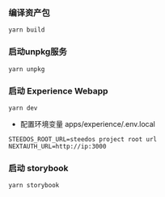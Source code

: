 
### 编译资产包
```
yarn build
```

### 启动unpkg服务
```
yarn unpkg
```

### 启动 Experience Webapp

```
yarn dev
```
- 配置环境变量 apps/experience/.env.local
```
STEEDOS_ROOT_URL=steedos project root url
NEXTAUTH_URL=http://ip:3000
``` 

### 启动 storybook
```
yarn storybook
```